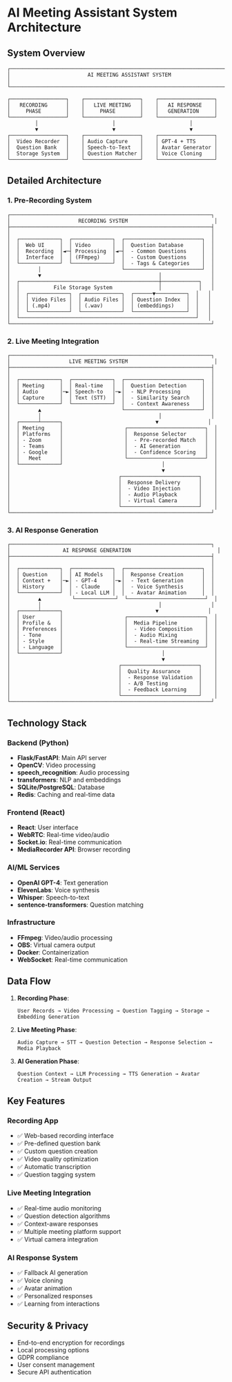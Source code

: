 # AI Meeting Assistant System Architecture

## System Overview
```
┌─────────────────────────────────────────────────────────────────────────┐
│                         AI MEETING ASSISTANT SYSTEM                      │
└─────────────────────────────────────────────────────────────────────────┘

┌──────────────────┐    ┌──────────────────┐    ┌──────────────────┐
│   RECORDING      │    │   LIVE MEETING   │    │   AI RESPONSE    │
│     PHASE        │    │     PHASE        │    │   GENERATION     │
└──────────────────┘    └──────────────────┘    └──────────────────┘
         │                        │                        │
         ▼                        ▼                        ▼
┌──────────────────┐    ┌──────────────────┐    ┌──────────────────┐
│  Video Recorder  │    │ Audio Capture    │    │ GPT-4 + TTS      │
│  Question Bank   │    │ Speech-to-Text   │    │ Avatar Generator │
│  Storage System  │    │ Question Matcher │    │ Voice Cloning    │
└──────────────────┘    └──────────────────┘    └──────────────────┘
```

## Detailed Architecture

### 1. Pre-Recording System
```
┌─────────────────────────────────────────────────────────────────┐
│                      RECORDING SYSTEM                            │
├─────────────────────────────────────────────────────────────────┤
│                                                                 │
│  ┌─────────────┐  ┌─────────────┐  ┌─────────────────────────┐  │
│  │  Web UI     │  │ Video       │  │  Question Database      │  │
│  │  Recording  │◄─┤ Processing  │◄─┤  - Common Questions     │  │
│  │  Interface  │  │ (FFmpeg)    │  │  - Custom Questions     │  │
│  └─────────────┘  └─────────────┘  │  - Tags & Categories    │  │
│         │                          └─────────────────────────┘  │
│         ▼                                      │                │
│  ┌─────────────────────────────────────────────┼────────────┐   │
│  │           File Storage System               │            │   │
│  │  ┌─────────────┐  ┌─────────────┐  ┌──────▼──────────┐  │   │
│  │  │ Video Files │  │ Audio Files │  │ Question Index  │  │   │
│  │  │ (.mp4)      │  │ (.wav)      │  │ (embeddings)    │  │   │
│  │  └─────────────┘  └─────────────┘  └─────────────────┘  │   │
│  └─────────────────────────────────────────────────────────┘   │
└─────────────────────────────────────────────────────────────────┘
```

### 2. Live Meeting Integration
```
┌─────────────────────────────────────────────────────────────────┐
│                   LIVE MEETING SYSTEM                            │
├─────────────────────────────────────────────────────────────────┤
│                                                                 │
│  ┌─────────────┐  ┌─────────────┐  ┌─────────────────────────┐  │
│  │ Meeting     │  │ Real-time   │  │  Question Detection     │  │
│  │ Audio       │─►│ Speech-to   │─►│  - NLP Processing       │  │
│  │ Capture     │  │ Text (STT)  │  │  - Similarity Search    │  │
│  └─────────────┘  └─────────────┘  │  - Context Awareness    │  │
│         ▲                          └─────────────────────────┘  │
│         │                                      │                │
│  ┌──────┴──────┐                              ▼                │
│  │ Meeting     │                    ┌─────────────────────────┐  │
│  │ Platforms   │                    │  Response Selector      │  │
│  │ - Zoom      │                    │  - Pre-recorded Match   │  │
│  │ - Teams     │                    │  - AI Generation        │  │
│  │ - Google    │                    │  - Confidence Scoring   │  │
│  │   Meet      │                    └─────────────────────────┘  │
│  └─────────────┘                                │                │
│                                                 ▼                │
│                                   ┌─────────────────────────┐    │
│                                   │  Response Delivery      │    │
│                                   │  - Video Injection      │    │
│                                   │  - Audio Playback       │    │
│                                   │  - Virtual Camera       │    │
│                                   └─────────────────────────┘    │
└─────────────────────────────────────────────────────────────────┘
```

### 3. AI Response Generation
```
┌─────────────────────────────────────────────────────────────────┐
│                 AI RESPONSE GENERATION                            │
├─────────────────────────────────────────────────────────────────┤
│                                                                 │
│  ┌─────────────┐  ┌─────────────┐  ┌─────────────────────────┐  │
│  │ Question    │  │ AI Models   │  │  Response Creation      │  │
│  │ Context +   │─►│ - GPT-4     │─►│  - Text Generation      │  │
│  │ History     │  │ - Claude    │  │  - Voice Synthesis      │  │
│  └─────────────┘  │ - Local LLM │  │  - Avatar Animation     │  │
│         ▲          └─────────────┘  └─────────────────────────┘  │
│         │                                      │                │
│  ┌──────┴──────┐                              ▼                │
│  │ User        │                    ┌─────────────────────────┐  │
│  │ Profile &   │                    │  Media Pipeline         │  │
│  │ Preferences │                    │  - Video Composition    │  │
│  │ - Tone      │                    │  - Audio Mixing         │  │
│  │ - Style     │                    │  - Real-time Streaming  │  │
│  │ - Language  │                    └─────────────────────────┘  │
│  └─────────────┘                                │                │
│                                                 ▼                │
│                                   ┌─────────────────────────┐    │
│                                   │  Quality Assurance      │    │
│                                   │  - Response Validation  │    │
│                                   │  - A/B Testing          │    │
│                                   │  - Feedback Learning    │    │
│                                   └─────────────────────────┘    │
└─────────────────────────────────────────────────────────────────┘
```

## Technology Stack

### Backend (Python)
- **Flask/FastAPI**: Main API server
- **OpenCV**: Video processing
- **speech_recognition**: Audio processing
- **transformers**: NLP and embeddings
- **SQLite/PostgreSQL**: Database
- **Redis**: Caching and real-time data

### Frontend (React)
- **React**: User interface
- **WebRTC**: Real-time video/audio
- **Socket.io**: Real-time communication
- **MediaRecorder API**: Browser recording

### AI/ML Services
- **OpenAI GPT-4**: Text generation
- **ElevenLabs**: Voice synthesis
- **Whisper**: Speech-to-text
- **sentence-transformers**: Question matching

### Infrastructure
- **FFmpeg**: Video/audio processing
- **OBS**: Virtual camera output
- **Docker**: Containerization
- **WebSocket**: Real-time communication

## Data Flow

1. **Recording Phase**:
   ```
   User Records → Video Processing → Question Tagging → Storage → Embedding Generation
   ```

2. **Live Meeting Phase**:
   ```
   Audio Capture → STT → Question Detection → Response Selection → Media Playback
   ```

3. **AI Generation Phase**:
   ```
   Question Context → LLM Processing → TTS Generation → Avatar Creation → Stream Output
   ```

## Key Features

### Recording App
- ✅ Web-based recording interface
- ✅ Pre-defined question bank
- ✅ Custom question creation
- ✅ Video quality optimization
- ✅ Automatic transcription
- ✅ Question tagging system

### Live Meeting Integration
- ✅ Real-time audio monitoring
- ✅ Question detection algorithms
- ✅ Context-aware responses
- ✅ Multiple meeting platform support
- ✅ Virtual camera integration

### AI Response System
- ✅ Fallback AI generation
- ✅ Voice cloning
- ✅ Avatar animation
- ✅ Personalized responses
- ✅ Learning from interactions

## Security & Privacy
- End-to-end encryption for recordings
- Local processing options
- GDPR compliance
- User consent management
- Secure API authentication
